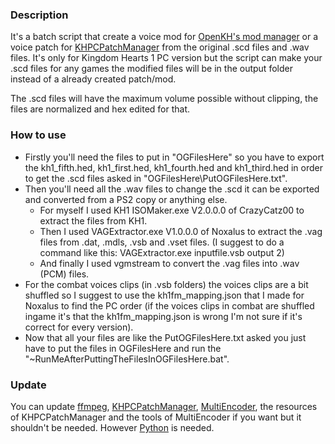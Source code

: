 ### Description
It's a batch script that create a voice mod for [OpenKH's mod manager](https://github.com/OpenKH/OpenKh/releases/latest) or a voice patch for [KHPCPatchManager](https://github.com/AntonioDePau/KHPCPatchManager/releases/latest) from the original .scd files and .wav files. It's only for Kingdom Hearts 1 PC version but the script can make your .scd files for any games the modified files will be in the output folder instead of a already created patch/mod.

The .scd files will have the maximum volume possible without clipping, the files are normalized and hex edited for that.

### How to use
- Firstly you'll need the files to put in "OGFilesHere" so you have to export the kh1_fifth.hed, kh1_first.hed, kh1_fourth.hed and kh1_third.hed in order to get the .scd files asked in "OGFilesHere\PutOGFilesHere.txt".
- Then you'll need all the .wav files to change the .scd it can be exported and converted from a PS2 copy or anything else.
  - For myself I used KH1 ISOMaker.exe V2.0.0.0 of CrazyCatz00 to extract the files from KH1.
  - Then I used VAGExtractor.exe V1.0.0.0 of Noxalus to extract the .vag files from .dat, .mdls, .vsb and .vset files. (I suggest to do a command like this: VAGExtractor.exe inputfile.vsb output 2)
  - And finally I used vgmstream to convert the .vag files into .wav (PCM) files.
- For the combat voices clips (in .vsb folders) the voices clips are a bit shuffled so I suggest to use the kh1fm_mapping.json that I made for Noxalus to find the PC order (if the voices clips in combat are shuffled ingame it's that the kh1fm_mapping.json is wrong I'm not sure if it's correct for every version).
- Now that all your files are like the PutOGFilesHere.txt asked you just have to put the files in OGFilesHere and run the "~RunMeAfterPuttingTheFilesInOGFilesHere.bat".

### Update
You can update [ffmpeg](https://ffmpeg.org/download.html), [KHPCPatchManager](https://github.com/AntonioDePau/KHPCPatchManager/releases/latest), [MultiEncoder](https://github.com/Leinxad/KHPCSoundTools/releases/latest), the resources of KHPCPatchManager and the tools of MultiEncoder if you want but it shouldn't be needed.
However [Python](https://www.python.org/downloads) is needed. 

